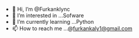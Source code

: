 - 👋 Hi, I’m @Furkanklync
- 👀 I’m interested in ...Sofware
- 🌱 I’m currently learning ...Python
- 📫 How to reach me ...@furkankaly1@gmail.com

<!---
Furkanklync/Furkanklync is a ✨ special ✨ repository because its `README.md` (this file) appears on your GitHub profile.
You can click the Preview link to take a look at your changes.
--->

